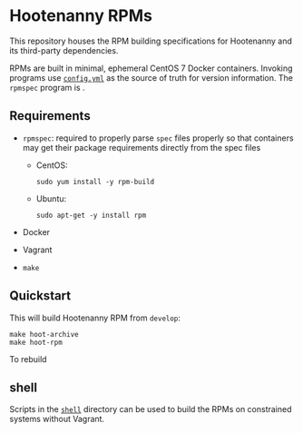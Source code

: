 # Hootenanny RPMs

This repository houses the RPM building specifications for Hootenanny and its
third-party dependencies.

RPMs are built in minimal, ephemeral CentOS 7 Docker containers.  Invoking programs
use [`config.yml`](./config.yml) as the source of truth for version information.
The `rpmspec` program is .

## Requirements

* `rpmspec`: required to properly parse `spec` files properly so that
  containers may get their package requirements directly from the spec
  files

  * CentOS:

    ```
    sudo yum install -y rpm-build
    ```

  * Ubuntu:

    ```
    sudo apt-get -y install rpm
    ```

* Docker
* Vagrant
* `make`

## Quickstart

This will build Hootenanny RPM from `develop`:

```
make hoot-archive
make hoot-rpm
```

To rebuild

## shell

Scripts in the [`shell`](./shell) directory can be used to build the RPMs
on constrained systems without Vagrant.
